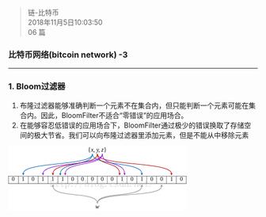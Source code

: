 > 链-比特币  
> 2018年11月5日10:03:50     
> 06 篇  

### 比特币网络(bitcoin network) -3


----------


### 1. Bloom过滤器

1. 布隆过滤器能够准确判断一个元素不在集合内，但只能判断一个元素可能在集合内。因此，BloomFilter不适合“零错误”的应用场合。
2. 在能够容忍低错误的应用场合下，BloomFilter通过极少的错误换取了存储空间的极大节省。我们可以向布隆过滤器里添加元素，但是不能从中移除元素

![enter description here](https://www.github.com/jixiyu/images3/raw/master/小书匠/1541383648941.png)  